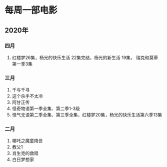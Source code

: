 # 每周一部电影

## 2020年

### 四月
1. 红楼梦26集，杨光的快乐生活 22集完结，杨光的新生活 19集，
   瑞克和莫蒂第一季3集

### 三月
1. 千与千寻
2. 这个杀手不太冷
3. 阿甘正传
4. 怪奇物语第一季全集、第二季1-3级
5. 怪气无语第二季全集、第三季全集，红楼梦20集，杨光的快乐生活第六季13集

### 二月
1. 哪吒之魔童降世
2. 教父1
3. 肖生克的救赎
4. 白日梦想家
